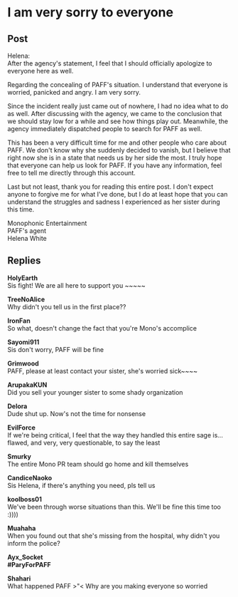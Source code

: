 # I am very sorry to everyone
## Post
Helena:<br>
After the agency's statement, I feel that I should officially apologize to everyone here as well. 

Regarding the concealing of PAFF's situation. I understand that everyone is worried, panicked and angry. I am very sorry.

Since the incident really just came out of nowhere, I had no idea what to do as well. After discussing with the agency, we came to the conclusion that we should stay low for a while and see how things play out. Meanwhile, the agency immediately dispatched people to search for PAFF as well. 

This has been a very difficult time for me and other people who care about PAFF. We don't know why she suddenly decided to vanish, but I believe that right now she is in a state that needs us by her side the most. I truly hope that everyone can help us look for PAFF. If you have any information, feel free to tell me directly through this account. 

Last but not least, thank you for reading this entire post. I don't expect anyone to forgive me for what I've done, but I do at least hope that you can understand the struggles and sadness I experienced as her sister during this time.  

Monophonic Entertainment<br>
PAFF's agent<br>
Helena White<br>

## Replies
**HolyEarth**<br>
Sis fight! We are all here to support you ~~~~~

**TreeNoAlice**<br>
Why didn't you tell us in the first place??

**IronFan**<br>
So what, doesn't change the fact that you're Mono's accomplice

**Sayomi911**<br>
Sis don't worry, PAFF will be fine

**Grimwood**<br>
PAFF, please at least contact your sister, she's worried sick~~~~

**ArupakaKUN**<br>
Did you sell your younger sister to some shady organization

**Delora**<br>
Dude shut up. Now's not the time for nonsense

**EvilForce**<br>
If we're being critical, I feel that the way they handled this entire sage is...  flawed, and very, very questionable, to say the least

**Smurky**<br>
The entire Mono PR team should go home and kill themselves

**CandiceNaoko**<br>
Sis Helena, if there's anything you need, pls tell us

**koolboss01**<br>
We've been through worse situations than this. We'll be fine this time too :))))

**Muahaha**<br>
When you found out that she's missing from the hospital, why didn't you inform the police?

**Ayx_Socket**<br>
**\#ParyForPAFF**

**Shahari**<br>
What happened PAFF >"< Why are you making everyone so worried

